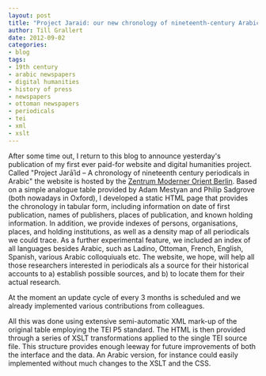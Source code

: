 ```yaml
---
layout: post
title: "Project Jaraid: our new chronology of nineteenth-century Arabic periodicals is online"
author: Till Grallert
date: 2012-09-02
categories:
- blog
tags: 
- 19th century
- arabic newspapers
- digital humanities
- history of press
- newspapers
- ottoman newspapers
- periodicals
- tei
- xml
- xslt
---
```




After some time out, I return to this blog to announce yesterday's publication of my first ever paid-for website and digital humanities project. Called "Project Jarāʾid – A chronology of nineteenth century periodicals in Arabic" the website is hosted by the [Zentrum Moderner Orient Berlin](http://www.zmo.de/jaraid). Based on a simple analogue table provided by Adam Mestyan and Philip Sadgrove (both nowadays in Oxford), I developed a static HTML page that provides the chronology in tabular form, including information on date of first publication, names of publishers, places of publication, and known holding information. In addition, we provide indexes of persons, organisations, places, and holding institutions, as well as a density map of all periodicals we could trace. As a further experimental feature, we included an index of all languages besides Arabic, such as Ladino, Ottoman, French, English, Spanish, various Arabic colloquiuals etc. The website, we hope, will help all those researchers interested in periodicals als a source for their historical accounts to a) establish possible sources, and b) to locate them for their actual research.

At the moment an update cycle of every 3 months is scheduled and we already implemented various contributions from colleagues.

All this was done using extensive semi-automatic XML mark-up of the original table employing the TEI P5 standard. The HTML is then provided through a series of XSLT transformations applied to the single TEI source file. This structure provides enough leeway for future improvements of both the interface and the data. An Arabic version, for instance could easily implemented without much changes to the XSLT and the CSS.